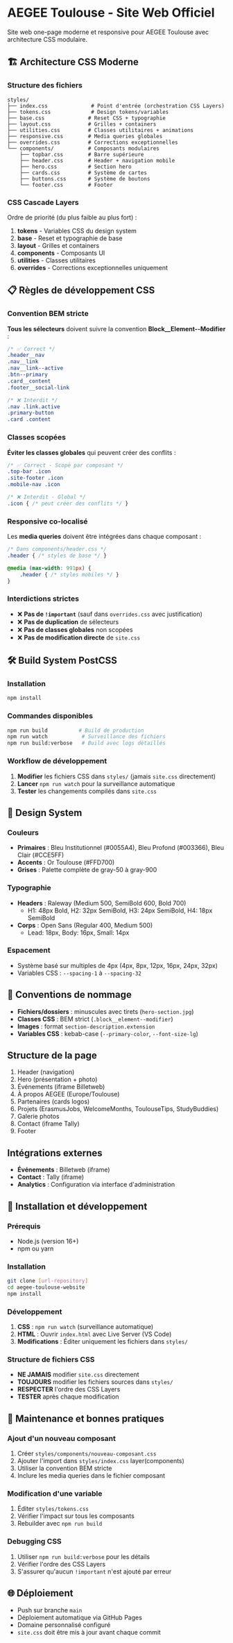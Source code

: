 # AEGEE Toulouse - Site Web Officiel

Site web one-page moderne et responsive pour AEGEE Toulouse avec architecture CSS modulaire.

## 🏗️ Architecture CSS Moderne

### Structure des fichiers
```
styles/
├── index.css              # Point d'entrée (orchestration CSS Layers)
├── tokens.css             # Design tokens/variables
├── base.css              # Reset CSS + typographie
├── layout.css            # Grilles + containers
├── utilities.css         # Classes utilitaires + animations
├── responsive.css        # Media queries globales
├── overrides.css         # Corrections exceptionnelles
└── components/           # Composants modulaires
    ├── topbar.css        # Barre supérieure
    ├── header.css        # Header + navigation mobile
    ├── hero.css          # Section hero
    ├── cards.css         # Système de cartes
    ├── buttons.css       # Système de boutons
    └── footer.css        # Footer
```

### CSS Cascade Layers
Ordre de priorité (du plus faible au plus fort) :
1. **tokens** - Variables CSS du design system
2. **base** - Reset et typographie de base
3. **layout** - Grilles et containers
4. **components** - Composants UI
5. **utilities** - Classes utilitaires
6. **overrides** - Corrections exceptionnelles uniquement

## 📋 Règles de développement CSS

### Convention BEM stricte
**Tous les sélecteurs** doivent suivre la convention **Block__Element--Modifier** :

```css
/* ✅ Correct */
.header__nav
.nav__link
.nav__link--active
.btn--primary
.card__content
.footer__social-link

/* ❌ Interdit */
.nav .link.active
.primary-button
.card .content
```

### Classes scopées
**Éviter les classes globales** qui peuvent créer des conflits :

```css
/* ✅ Correct - Scopé par composant */
.top-bar .icon
.site-footer .icon
.mobile-nav .icon

/* ❌ Interdit - Global */
.icon { /* peut créer des conflits */ }
```

### Responsive co-localisé
Les **media queries** doivent être intégrées dans chaque composant :

```css
/* Dans components/header.css */
.header { /* styles de base */ }

@media (max-width: 991px) {
    .header { /* styles mobiles */ }
}
```

### Interdictions strictes
- ❌ **Pas de `!important`** (sauf dans `overrides.css` avec justification)
- ❌ **Pas de duplication** de sélecteurs
- ❌ **Pas de classes globales** non scopées
- ❌ **Pas de modification directe** de `site.css`

## 🛠️ Build System PostCSS

### Installation
```bash
npm install
```

### Commandes disponibles
```bash
npm run build          # Build de production
npm run watch           # Surveillance des fichiers
npm run build:verbose   # Build avec logs détaillés
```

### Workflow de développement
1. **Modifier** les fichiers CSS dans `styles/` (jamais `site.css` directement)
2. **Lancer** `npm run watch` pour la surveillance automatique
3. **Tester** les changements compilés dans `site.css`

## 🎨 Design System

### Couleurs
- **Primaires** : Bleu Institutionnel (#0055A4), Bleu Profond (#003366), Bleu Clair (#CCE5FF)
- **Accents** : Or Toulouse (#FFD700)
- **Grises** : Palette complète de gray-50 à gray-900

### Typographie
- **Headers** : Raleway (Medium 500, SemiBold 600, Bold 700)
  - H1: 48px Bold, H2: 32px SemiBold, H3: 24px SemiBold, H4: 18px SemiBold
- **Corps** : Open Sans (Regular 400, Medium 500)
  - Lead: 18px, Body: 16px, Small: 14px

### Espacement
- Système basé sur multiples de 4px (4px, 8px, 12px, 16px, 24px, 32px)
- Variables CSS : `--spacing-1` à `--spacing-32`

## 📝 Conventions de nommage
- **Fichiers/dossiers** : minuscules avec tirets (`hero-section.jpg`)
- **Classes CSS** : BEM strict (`.block__element--modifier`)
- **Images** : format `section-description.extension`
- **Variables CSS** : kebab-case (`--primary-color`, `--font-size-lg`)

## Structure de la page
1. Header (navigation)
2. Hero (présentation + photo)
3. Événements (iframe Billetweb)
4. À propos AEGEE (Europe/Toulouse)
5. Partenaires (cards logos)
6. Projets (ErasmusJobs, WelcomeMonths, ToulouseTips, StudyBuddies)
7. Galerie photos
8. Contact (iframe Tally)
9. Footer

## Intégrations externes
- **Événements** : Billetweb (iframe)
- **Contact** : Tally (iframe)
- **Analytics** : Configuration via interface d'administration

## 🚀 Installation et développement

### Prérequis
- Node.js (version 16+)
- npm ou yarn

### Installation
```bash
git clone [url-repository]
cd aegee-toulouse-website
npm install
```

### Développement
1. **CSS** : `npm run watch` (surveillance automatique)
2. **HTML** : Ouvrir `index.html` avec Live Server (VS Code)
3. **Modifications** : Éditer uniquement les fichiers dans `styles/`

### Structure de fichiers CSS
- **NE JAMAIS** modifier `site.css` directement
- **TOUJOURS** modifier les fichiers sources dans `styles/`
- **RESPECTER** l'ordre des CSS Layers
- **TESTER** après chaque modification

## 🔧 Maintenance et bonnes pratiques

### Ajout d'un nouveau composant
1. Créer `styles/components/nouveau-composant.css`
2. Ajouter l'import dans `styles/index.css` layer(components)
3. Utiliser la convention BEM stricte
4. Inclure les media queries dans le fichier composant

### Modification d'une variable
1. Éditer `styles/tokens.css`
2. Vérifier l'impact sur tous les composants
3. Rebuilder avec `npm run build`

### Debugging CSS
1. Utiliser `npm run build:verbose` pour les détails
2. Vérifier l'ordre des CSS Layers
3. S'assurer qu'aucun `!important` n'est ajouté par erreur

## 🌐 Déploiement
- Push sur branche `main`
- Déploiement automatique via GitHub Pages
- Domaine personnalisé configuré
- `site.css` doit être mis à jour avant chaque commit